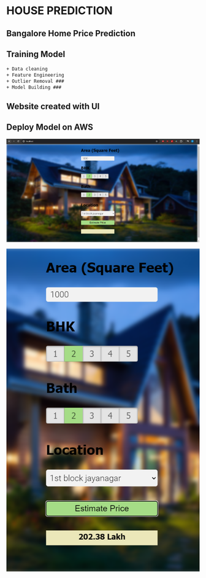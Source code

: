 # HOUSE PREDICTION #
## Bangalore Home Price Prediction ##
## Training Model ##
    + Data cleaning 
    + Feature Engineering 
    + Outlier Removal ###
    + Model Building ###
## Website created with UI
## Deploy Model on AWS


<p align="center">
<img src="/images/Screenshot 2024-04-18 221517.png"/>

<p align="center">
    <img src="/images/Screenshot 2024-04-18 222919.png"/>